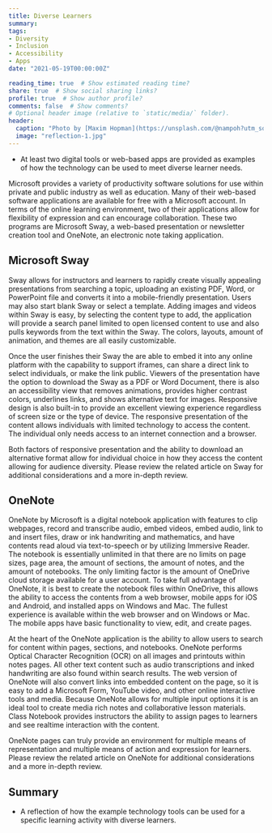 ```yaml
---
title: Diverse Learners
summary: 
tags:
- Diversity
- Inclusion
- Accessibility
- Apps
date: "2021-05-19T00:00:00Z"

reading_time: true  # Show estimated reading time?
share: true  # Show social sharing links?
profile: true  # Show author profile?
comments: false  # Show comments?
# Optional header image (relative to `static/media/` folder).
header:
  caption: "Photo by [Maxim Hopman](https://unsplash.com/@nampoh?utm_source=unsplash&amp;utm_medium=referral&amp;utm_content=creditCopyText) on [Unsplash](https://unsplash.com/s/photos/education-future?utm_source=unsplash&amp;utm_medium=referral&amp;utm_content=creditCopyText)"
  image: "reflection-1.jpg"
---
```


* At least two digital tools or web-based apps are provided as examples of how the technology can be used to meet diverse learner needs.

Microsoft provides a variety of productivity software solutions for use within private and public industry as well as education. Many of their web-based software applications are available for free with a Microsoft account. In terms of the online learning environment, two of their applications allow for flexibility of expression and can encourage collaboration. These two programs are Microsoft Sway, a web-based presentation or newsletter creation tool and OneNote, an electronic note taking application.

## Microsoft Sway

Sway allows for instructors and learners to rapidly create visually appealing presentations from searching a topic, uploading an existing PDF, Word, or PowerPoint file and converts it into a mobile-friendly presentation. Users may also start blank Sway or select a template. Adding images and videos within Sway is easy, by selecting the content type to add, the application will provide a search panel limited to open licensed content to use and also pulls keywords from the text within the Sway. The colors, layouts, amount of animation, and themes are all easily customizable.

Once the user finishes their Sway the are able to embed it into any online platform with the capability to support iframes, can share a direct link to select individuals, or make the link public. Viewers of the presentation have the option to download the Sway as a PDF or Word Document, there is also an accessibility view that removes animations, provides higher contrast colors, underlines links, and shows alternative text for images. Responsive design is also built-in to provide an excellent viewing experience regardless of screen size or the type of device. The responsive presentation of the content allows individuals with limited technology to access the content. The individual only needs access to an internet connection and a browser.

Both factors of responsive presentation and the ability to download an alternative format allow for individual choice in how they access the content allowing for audience diversity. Please review the related article on Sway for additional considerations and a more in-depth review.

## OneNote

OneNote by Microsoft is a digital notebook application with features to clip webpages, record and transcribe audio, embed videos, embed audio, link to and insert files, draw or ink handwriting and mathematics, and have contents read aloud via text-to-speech or by utilizing Immersive Reader. The notebook is essentially unlimited in that there are no limits on page sizes, page area, the amount of sections, the amount of notes, and the amount of notebooks. The only limiting factor is the amount of OneDrive cloud storage available for a user account. To take full advantage of OneNote, it is best to create the notebook files within OneDrive, this allows the ability to access the contents from a web browser, mobile apps for iOS and Android, and installed apps on Windows and Mac. The fullest experience is available within the web browser and on Windows or Mac. The mobile apps have basic functionality to view, edit, and create pages.

At the heart of the OneNote application is the ability to allow users to search for content within pages, sections, and notebooks. OneNote performs Optical Character Recognition (OCR) on all images and printouts within notes pages. All other text content such as audio transcriptions and inked handwriting are also found within search results. The web version of OneNote will also convert links into embedded content on the page, so it is easy to add a Microsoft Form, YouTube video, and other online interactive tools and media. Because OneNote allows for multiple input options it is an ideal tool to create media rich notes and collaborative lesson materials. Class Notebook provides instructors the ability to assign pages to learners and see realtime interaction with the content.

OneNote pages can truly provide an environment for multiple means of representation and multiple means of action and expression for learners. Please review the related article on OneNote for additional considerations and a more in-depth review.

## Summary

* A reflection of how the example technology tools can be used for a specific learning activity with diverse learners.



